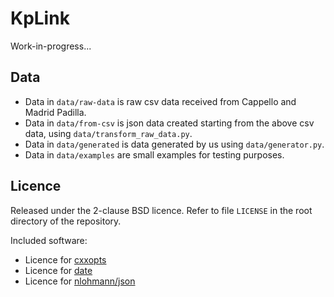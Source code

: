# KpLink

Work-in-progress...

## Data

* Data in `data/raw-data` is raw csv data received from Cappello and Madrid Padilla.
* Data in `data/from-csv` is json data created starting from the above csv data, using `data/transform_raw_data.py`.
* Data in `data/generated` is data generated by us using `data/generator.py`.
* Data in `data/examples` are small examples for testing purposes.

## Licence

Released under the 2-clause BSD licence.
Refer to file `LICENSE` in the root directory of the repository.

Included software:

* Licence for [cxxopts](https://raw.githubusercontent.com/jarro2783/cxxopts/master/LICENSE)
* Licence for [date](https://raw.githubusercontent.com/HowardHinnant/date/master/LICENSE.txt)
* Licence for [nlohmann/json](https://raw.githubusercontent.com/nlohmann/json/develop/LICENSE.MIT)